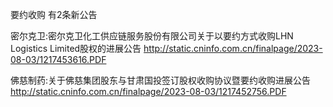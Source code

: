 要约收购 有2条新公告 

密尔克卫:密尔克卫化工供应链服务股份有限公司关于以要约方式收购LHN Logistics Limited股权的进展公告 http://static.cninfo.com.cn/finalpage/2023-08-03/1217453616.PDF 

佛慈制药:关于佛慈集团股东与甘肃国投签订股权收购协议暨要约收购进展公告 http://static.cninfo.com.cn/finalpage/2023-08-03/1217452756.PDF 

